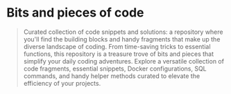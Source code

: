 # Bits and pieces of code
> Curated collection of code snippets and solutions: a repository where you'll find the building blocks and handy fragments that make up the diverse landscape of coding. From time-saving tricks to essential functions, this repository is a treasure trove of bits and pieces that simplify your daily coding adventures. Explore a versatile collection of code fragments, essential snippets, Docker configurations, SQL commands, and handy helper methods curated to elevate the efficiency of your projects.